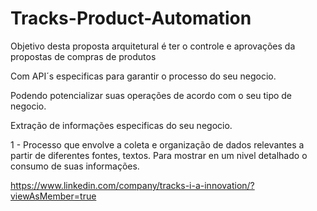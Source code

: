 # Tracks-Product-Automation

Objetivo desta proposta arquitetural é ter o controle e aprovações da propostas de  compras de produtos

Com API´s especificas para garantir o processo do seu negocio.

Podendo potencializar suas operações de acordo com o seu tipo de negocio.

Extração de informações especificas do seu negocio.

1 - Processo que envolve a coleta e organização de dados relevantes a partir de diferentes fontes, textos. 
Para mostrar en um nivel detalhado o consumo de suas informações.

https://www.linkedin.com/company/tracks-i-a-innovation/?viewAsMember=true
